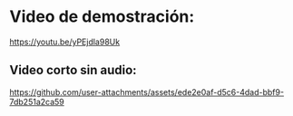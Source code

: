 # Video de demostración: 
https://youtu.be/yPEjdla98Uk

## Video corto sin audio:




https://github.com/user-attachments/assets/ede2e0af-d5c6-4dad-bbf9-7db251a2ca59


